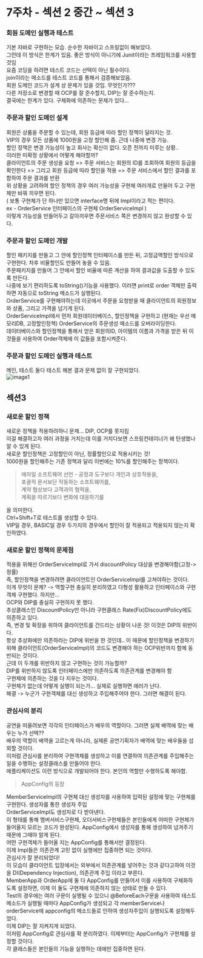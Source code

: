 # 7주차 - 섹션 2 중간 ~ 섹션 3

### 회원 도메인 실행과 테스트  
기본 자바로 구현하는 모습.  순수한 자바이고 스프링없이 해보았다.  
그런데 이 방식은 한계가 있음. 좋은 방식이 아니기에 Junit이라는 프레임워크를 사용할 것임  
요즘 코딩을 하려면 테스트 코드는 선택이 아닌 필수이다.  
join이라는 메소드를 테스트 코드를 통해서 검증해보았음.  
회원 도메인 코드가 설계 상 문제가 있을 것임. 무엇인가???  
다른 저장소로 변경할 때 OCP를 잘 준수할지, DIP는 잘 준수하는지.  
결국에는 한계가 있다. 구체화에 의존하는 문제가 있다...  

### 주문과 할인 도메인 설계  
회원은 상품을 주문할 수 있는데, 회원 등급에 따라 할인 정책이 달라지는 것.  
VIP의 경우 모든 상품에 1000원을 고정 할인해 줌. 근데 나중에 변경 가능.  
할인 정책은 변경 가능성이 높고 회사는 확신이 없다. 오픈 전까지 미루는 상황..  
이러한 미확정 상황에서 어떻게 해야할까?  
클라이언트의 주문 생성을 요청 => 주문 서비스는 회원의 ID를 조회하여 회원의 등급을 확인한다 => 그리고 회원 등급에 따라 할인을 적용 => 주문 서비스에서 할인 결과를 포함하여 주문 결과를 반환  
위 상황을 고려하여 할인 정책의 경우 여러 가능성을 구현체 여러개로 만들어 두고 구현체만 바꿔 끼우면 된다.  
( 보통 구현체가 단 하나만 있으면 interface명 뒤에 Impl이라고 적는 편이다.  
ex - OrderService 인터페이스의 구현체 OrderServiceImpl )  
이렇게 가능성을 만들어두고 갈아끼우면 주문서비스 쪽은 변경하지 않고 완성할 수 있다.  

### 주문과 할인 도메인 개발  
할인 패키지를 만들고 그 안에 할인정책 인터페이스를 만든 뒤, 고정금액할인 방식으로 구현한다. 차후 비율할인도 만들어 놓을 수 있음.  
주문패키지를 만들어 그 안에서 할인 비율에 따른 계산을 하여 결과값을 도출할 수 있도록 만든다.  
나중에 보기 편리하도록 toString()기능을 사용했다. 이러면 print로 order 객체만 출력하면 자동으로 toString 메소드가 실행된다.  
OrderService를 구현해야하는데 이곳에서 주문을 요청받을 때 클라이언트의 회원정보와 상품, 그리고 가격을 넘기게 된다.  
OrderServiceImpl에서 먼저 회원데이터베이스, 할인정책을 구현하고 (현재는 우선 메모리DB, 고정할인정책) OrderService의 주문생성 메소드를 오버라이딩한다.  
데이터베이스와 할인정책을 통해서 얻은 회원의ID, 아이템의 이름과 가격을 받은 뒤 이것들을 사용하여 Order객체에 이 값들을 포함시켜준다.  

### 주문과 할인 도메인 실행과 테스트  
메인, 테스트 둘다 테스트 해본 결과 문제 없이 잘 구현되었다.  
![image1](https://user-images.githubusercontent.com/108540812/217837600-9dbbcc53-f6b8-4549-a381-35e449c22a7f.png)  

## 섹션3  

### 새로운 할인 정책
새로운 정책을 적용하려하니 문제... DIP, OCP를 못지킴  
이걸 해결하고자 여러 과정을 거치는데 이를 거치다보면 스프링컨테이너가 왜 탄생했나 알 수 있게 된다.  
새로운 할인정책은 고정할인이 아닌, 정률할인으로 적용시키는 것!  
1000원을 할인해주는 기존 정책과 달리 이번에는 10%를 할인해주는 정책이다.  
> 애자일 소프트웨어 선언 - 공정과 도구보다 개인과 상호작용을,  
포괄적 문서보단 작동하는 소프트웨어를,  
계약 협상보다 고객과의 협력을,  
계획을 따르기보다 변화에 대응하기를

을 의미한다.  
Ctrl+Shift+T로 테스트를 생성할 수 있다.  
VIP일 경우, BASIC일 경우 두가지의 경우에서 할인이 잘 적용되고 적용되지 않는지 확인하였다.  

### 새로운 할인 정책의 문제점  
적용을 위해선 OrderServiceImpl로 가서 discountPolicy 대상을 변경해야함(고정-> 정률)  
즉, 할인정책을 변경하려면 클라이언트인 OrderServiceImpl를 고쳐야하는 것이다.  
이게 무엇이 문제? -> 역할구현 충실히 분리하였고 다형성 활용하고 인터페이스와 구현객체 구현했다. 하지만...  
OCP와 DIP를 충실히 구현하지 못 했다.  
추상클래스인 DiscountPolicy만 아니라 구현클래스 Rate(Fix)DiscountPolicy에도 의존하고 있다.  
즉, 변경 및 확장을 위하여 클라이언트를 건드리는 상황이 나온 것! 이것은 DIP의 위반이다.  
항상 추상화에만 의존하라는 DIP에 위반을 한 것인데.. 이 때문에 할인정책을 변경하기 위해 클라이언트(OrderServiceImpl)의 코드도 변경해야 하는 OCP위반까지 함께 동반되는 것이다.  
근데 이 두개를 위반하지 않고 구현하는 것이 가능할까?  
DIP를 위반하지 않도록 인터페이스에만 의존하도록 의존관계를 변경해야 함  
구현체에 의존하는 것을 다 지우는 것이다.  
구현체가 없는데 어떻게 실행이 되는가... 실제로 실행하면 에러가 난다.  
해결 -> 누군가 구현객체를 대신 생성하고 주입해주어야 한다. 그러면 해결이 된다.  

### 관심사의 분리  
공연을 떠올려보면 각각의 인터페이스가 배우의 역할이다. 그러면 실제 배역에 맞는 배우는 누가 선택??  
배우의 역할이 배역을 고르는게 아니라, 실제론 공연기획자가 배역에 맞는 배우들을 섭외할 것이다.  
이처럼 관심사를 분리하여 구현객체를 생성하고 이를 연결하여 의존관계를 주입해주는 일을 수행하는 설정클래스를 만들어야 한다.  
애플리케이션도 이런 방식으로 개발되어야 한다. 본인의 역할만 수행하도록 해야함.  
> AppConfig의 등장

MemberServiceImpl의 구현체 대신 생성자를 사용하여 입력된 설정에 맞는 구현체를 구현한다. 생성자를 통한 생성자 주입  
OrderServiceImpl도 생성자로 다 받아낸다.  
이 형태를 통해 멤버서비스구현체, 오더서비스구현체들은 본인들에게 어떠한 구현체가 들어올지 모르는 코드가 완성된다. AppConfig에서 생성자를 통해 생성하여 넘겨주기 때문에 그때야 알게 된다.  
어떤 구현객체가 들어올 지는 AppConfig를 통해서만 결정된다.  
이제 Impl들은 의존관계 고민 없이 실행에만 집중하면 되는 것이다.  
관심사가 잘 분리되었다!  
이 모습이 클라이언트 입장에서는 외부에서 의존관계를 넣어주는 것과 같다고하여 이것을 DI(Dependency Injection), 의존관계 주입 이라고 부른다.  
MemberApp과 OrderApp에 둘 다 AppConfig를 만들어서 이를 사용하여 구체화하도록 설정하면, 이제 이 둘도 구현체에 의존하지 않는 상태로 만들 수 있다.  
Test의 경우에는 여러 구문이 실행될 수 있으니 @BeforeEach구문을 사용하여 테스트 메소드가 실행될 때마다 AppConfig가 생성되고 각 memberService나 orderService에 appconfig의 메소드들로 인하여 생성자주입이 실행되도록 설정해두었다.  
이제 DIP는 잘 지켜지게 되었다.  
이처럼 AppConfig로 관심사를 확 분리하였다. 이제부터는 AppConfig가 구현체를 설정할 것이다.  
각 클래스들은 본인들의 기능을 실행하는 데에만 집중하면 된다.  
